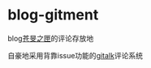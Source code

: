 # blog-gitment

blog[苍旻之匣](somiawhitering.github.io)的评论存放地

自豪地采用背靠issue功能的[gitalk](https://github.com/gitalk/gitalk)评论系统
